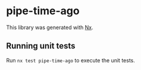 # pipe-time-ago

This library was generated with [Nx](https://nx.dev).

## Running unit tests

Run `nx test pipe-time-ago` to execute the unit tests.
